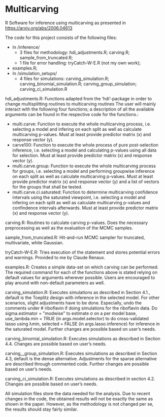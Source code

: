 # Multicarving
R Software for inference using multicarving as presented in https://arxiv.org/abs/2006.04613

The code for this project consists of the following files: 
 - In /inference/  
   - 3 files for methodology: hdi_adjustments.R; carving.R; sample_from_truncated.R;   
   - 1 file for error handling: tryCatch-W-E.R (not my own work);  
 - examples.R;
 - In /simulation_setups/  
   - 4 files for simulations: carving_simulation.R; carving_binomial_simulation.R; carving_group_simulation; carving_ci_simulation.R


hdi_adjustments.R: Functions adapted from the ‘hdi’-package in order to change multisplitting routines to multicarving routines
The user will mainly interact with the following four functions; a description of all the available arguments can be found in the respective code for the functions.:
   - multi.carve: Function to execute the whole multicarving process, i.e. selecting a model and infering on each split as well as calculate multicarving p-values. Must at         least provide predictor matrix (x) and response vector (y).
   - carve100: Function to execute the whole process of pure post-selection inference, i.e. selecting a model and calculating p-values using all data for selection. Must at       least provide predictor matrix (x) and response vector (y).
   - multi.carve.group: Function to execute the whole multicarving process for groups, i.e. selecting a model and performing groupwise inference on each split as well as           calculate multicarving p-values. Must at least provide predictor matrix (x) and response vector (y) and a list of vectors for the groups that shall be tested.
   - multi.carve.ci.saturated: Function to determine multicarving confidence intervals using the saturated viewpoint, i.e. selecting a model and infering on each split as         well as calculate multicarving p-values and confindence intervals afterwards. Must at least provide predictor matrix (x) and response vector (y).
  
carving.R: Routines to calculate carving p-values. Does the necessary preprocessing as well as the evaluation of the MCMC samples. 

sample_from_truncated.R: Hit-and-run MCMC sampler for truncated, multivariate, white Gaussian.

tryCatch-W-E.R: Tries execution of the statement and stores potential errors and warnings. Provided to me by Claude Renaux.

examples.R: Creates a simple data-set on which carving can be performed. The required command for each of the functions above is stated relying on default values for arguments wherever possible. Users are encouraged to play around with non-default parameters as well. 

carving_simulation.R: Executes simulations as described in Section 4.1., default is the Toeplitz design with inference in the selected model. For other scenarios, slight adjustments have to be done. Especially, undo the comments under # riboflavin if doing simulations for the riboflavin data. Do sigma.estimator = "modwise" to estimate σ on a per model base, use_lambda.min = TRUE (in args.model.selector) to do cross-validated lasso using λmin, selected = FALSE (in args.lasso.inference) for inference in the saturated model. Further changes are possible based on user’s needs.

carving_binomial_simulation.R: Executes simulations as described in Section 4.4. Changes are possible based on user’s needs.

carving__group_simulation.R: Executes simulations as described in Section 4.3, default is the dense alternative. Adjustments for the sparse alternative are described through commented code. Further changes are possible based on user’s needs.

carving_ci_simulation.R: Executes simulations as described in section 4.2. Changes are possible based on user’s needs.

All simulation files store the data needed for the analysis. Due to recent changes in the code, the obtained results will not be exactly the same as shown in the paper. However, as the methodology is not changed per se, the results should stay fairly similar.


